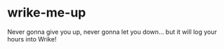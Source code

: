 # wrike-me-up
Never gonna give you up, never gonna let you down... but it will log your hours into Wrike!
